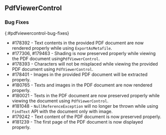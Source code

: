 ## PdfViewerControl


### Bug Fixes
{:#pdfviewercontrol-bug-fixes} 

* \#178392 - Text contents in the provided PDF document are now rendered properly while using `ExportAsMetafile`.
* \#177306, \#179463 - Shading is now preserved properly while viewing the PDF document using`PdfViewerControl`.
* \#178393 - Characters will not be misplaced while viewing the provided PDF document using `PdfViewerControl`.
* \#178401 - Images in the provided PDF document will be extracted properly.
* \#180765 - Texts and images in the PDF document are now rendered properly.
* \#180021 - Texts in the PDF document are now preserved properly while viewing the document using `PdfViewerControl`.
* \#181048 - `NullReferenceException` will no longer be thrown while using `FindText` API with the document only with image.
* \#179242 - Text content of the PDF document is now preserved properly.
* \#181239 - The first page of the PDF document is now displayed properly.
